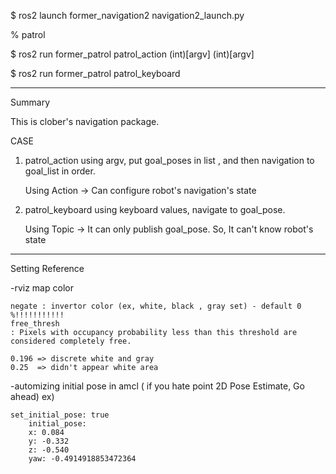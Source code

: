 <!-- run navigation2 -->
$ ros2 launch former_navigation2 navigation2_launch.py

% patrol

$ ros2 run former_patrol patrol_action (int)[argv] (int)[argv]

$ ros2 run former_patrol patrol_keyboard

***********************************************
Summary

This is clober's navigation package. 

CASE
1. patrol_action 
    using argv, put goal_poses in list , and then navigation to goal_list in order.

    Using Action -> Can configure robot's navigation's state

2. patrol_keyboard
    using keyboard values, navigate to goal_pose.

    Using Topic -> It can only publish goal_pose. So, It can't know robot's state




***********************************************

Setting Reference



-rviz map color

    negate : invertor color (ex, white, black , gray set) - default 0
    %!!!!!!!!!!!
    free_thresh
    : Pixels with occupancy probability less than this threshold are considered completely free.

    0.196 => discrete white and gray
    0.25  => didn't appear white area


-automizing initial pose in amcl 
    ( if you hate point 2D Pose Estimate, Go ahead)
    ex)

    set_initial_pose: true
        initial_pose:
        x: 0.084
        y: -0.332
        z: -0.540
        yaw: -0.4914918853472364



